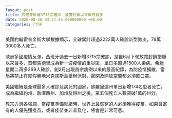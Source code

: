 ```yaml
---
layout: post
title: 西班牙新增3715宗確診　放寬封鎖以來單日最多
date: 2020-08-20 03:37:45.000000000 +08:00
categories: rthk
---
```


美國約翰霍普金斯大學數據顯示，全球累計超過2222萬人確診新型肺炎，78萬3000多人死亡。

歐洲多國疫情反彈，西班牙過去一日新增3715宗確診，是自6月下旬放寬封鎖措施以來最多，首都馬德里成為新一波疫情的重災區，單日多超過1500人染病。希臘星期二再多269人確診，創2月出現首宗病例以來的最高紀錄，為防疫情擴散，當局將禁止在度假勝地米克諾斯島舉辦派對，密閉及開放空間都必須戴口罩。

美國繼續是全球最多人確診及病死的國家，佛羅里達州單日新增174名患者死亡，成為繼紐約州、新澤西州、加州及得州之後，第五個死亡人數突破1萬的州分。

教宗方濟各強調，當疫苗準備就緒時，世界上最貧窮的人必須獲得疫苗，如果最富有的人優先獲疫苗，或者疫苗並非普及化，將會是非常可悲。

